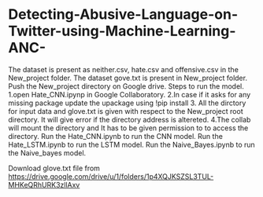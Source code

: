 # Detecting-Abusive-Language-on-Twitter-using-Machine-Learning-ANC-
The dataset is present as neither.csv, hate.csv and offensive.csv in the New_project folder.
The dataset gove.txt is present in New_project folder.
Push the New_project directory on Google drive.
Steps to run the model.
1.open Hate_CNN.ipynp in Google Collaboratory.
2.In case if it asks for any missing package update the upackage using !pip install <package name>
3. All the dirctory for input data and glove.txt is given with respect to the New_project root directory. It will give error if the directory address is altereted.
4.The collab will mount the directory and It has to be given permission to to access the directory.
Run the Hate_CNN.ipynb to run the CNN model.
Run the Hate_LSTM.ipynb to run the LSTM model.
Run the Naive_Bayes.ipynb to run the Naive_bayes model.


Download glove.txt file from https://drive.google.com/drive/u/1/folders/1p4XQJKSZSL3TUL-MHKeQRhURK3zllAxv
